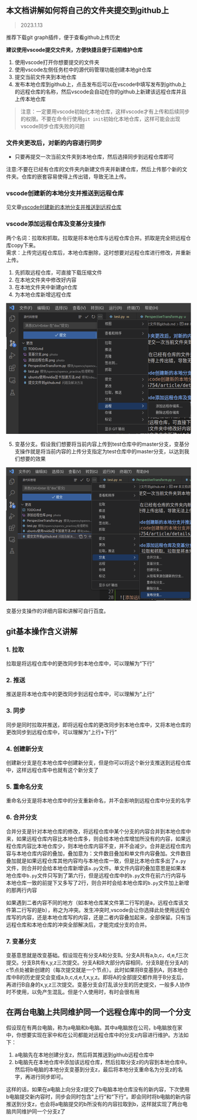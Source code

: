 ## 本文档讲解如何将自己的文件夹提交到github上

> 2023.1.13

推荐下载git graph插件，便于查看github上传历史  

**建议使用vscode提交文件夹，方便快捷且便于后期维护仓库**

1. 使用vscode打开你想要提交的文件夹
2. 使用vscode左侧任务栏中的源代码管理功能创建本地git仓库
3. 提交当前文件夹到本地仓库
4. 发布本地仓库到github上，点击发布后可以在vscode中填写发布到github上的远程仓库的名称，然后vscode会自动在你的github上新建该远程仓库并且上传本地仓库
> 注意：一定要用vscode初始化本地仓库，这样vscode才有上传和后续同步的权限。不要在命令行使用`git init`初始化本地仓库，这样可能会出现vscode同步仓库失败的问题

### 文件夹更改后，对新的内容进行同步

- 只要再提交一次当前文件夹到本地仓库，然后选择同步到远程仓库即可

注意:不要在已经有仓库的文件夹内新建文件夹并新建仓库，然后上传那个新的文件夹。仓库的嵌套容易使得上传出错，导致无法上传。

### vscode创建新的本地分支并推送到远程仓库
见文章[vscode创建新的本地分支并推送到远程仓库](https://blog.csdn.net/m0_58185754/article/details/127518903)

### vscode添加远程仓库及变基分支操作
两个名词：拉取和抓取。拉取是将本地仓库与远程仓库合并。抓取是完全把远程仓库copy下来。        
需求：上传完远程仓库后，本地仓库删除，这时想要对远程仓库进行修改，并重新上传。
1. 先抓取远程仓库，可直接下载压缩文件
2. 在本地文件夹中修改好内容
3. 在本地文件夹中新建git仓库
4. 为本地仓库新增远程仓库

![添加远程仓库](../photo/添加远程仓库.png)

5. 变基分支。假设我们想要将当前内容上传到test仓库中的master分支，变基分支操作就是将当前内容的上传分支指定为test仓库中的master分支，以达到我们想要的效果

![变基分支](../photo/变基分支.png)

变基分支操作的详细内容和讲解可自行百度。


## git基本操作含义讲解 

### 1. 拉取
拉取是将远程仓库中的更改同步到本地仓库中，可以理解为“下行”

### 2. 推送
推送是将本地仓库中的更改同步到远程仓库中，可以理解为“上行”

### 3. 同步
同步是同时拉取并推送，即将远程仓库的更改同步到本地仓库中，又将本地仓库的更改同步到远程仓库中，可以理解为“上行+下行”

### 4. 创建新分支
创建新分支是在本地仓库中创建新分支，但是你可以将这个新分支推送到远程仓库中，这样远程仓库中也就有这个新分支了

### 5. 重命名分支
重命名分支是将本地仓库中的分支重新命名，并不会影响到远程仓库中分支的名字

### 6. 合并分支
合并分支是针对本地仓库的修改，将远程仓库中某个分支的内容合并到本地仓库中来，如果远程仓库内容比本地仓库多，则会给本地仓库增加所没有的内容，如果远程仓库内容比本地仓库少，则本地仓库内容不变，并不会减少。合并是远程仓库内容与本地仓库内容的叠加，叠加意为：文件数目叠加和单文件内容叠加。文件数目叠加就是如果远程仓库其他内容均与本地仓库一致，但是比本地仓库多出了`a.py`文件，则合并时会给本地仓库新增该`a.py`文件。单文件内容的叠加意思是如果本地仓库中`b.py`文件只写到了第六行，但是远程仓库中的`b.py`文件在前六行内容与本地仓库一致的前提下又多写了2行，则合并时会给本地仓库的`b.py`文件加上新增的那两行内容

如果遇到二者内容不同的地方（如本地仓库某文件第二行写的是a，远程仓库该文件第二行写的是b），称之为冲突。发生冲突时,vscode会让你选择此处使用远程仓库写的内容，还是本地仓库写的内容，还是二者内容叠加起来，全部保留。只有当远程仓库和本地仓库的冲突全部解决后，才能完成分支的合并。

### 7. 变基分支
变基意思就是改变基础。假设现在有分支A和分支B。分支A共有a,b,c，d,e,f三次提交。分支B共有x,y,z三次提交。分支A和B大部分内容相同，分支B是在分支A的c节点处被新创建的（每次提交就是一个节点）。此时如果将B变基到A，则本地仓库中B的历史提交会变成a,b,c,d,e,f,x,y,z。即将A的全部提交都作用于B分支后，再进行B自身的x,y,z三次提交。变基分支会打乱该分支的历史提交，一般多人协作时不使用，以免产生混乱。但是个人使用时，有时会很有用


## 在两台电脑上共同维护同一个远程仓库中的同一个分支
假设现在有两台电脑，称为a电脑和b电脑。其中a电脑放在公司，b电脑放在家中，你想要实现在家中和在公司都能对远程仓库中的分支z内容进行维护。方法如下：

1. a电脑先在本地创建分支z，然后将其推送到github远程仓库中
2. b电脑先在本地仓库中添加该远程仓库，然后拉取分支z的内容到本地仓库中。然后将b电脑的本地分支变基到分支z，最后将本地分支重命名为分支z的名字，再进行同步即可。

这样的话，如果在a电脑上向分支z提交了b电脑本地仓库没有的新内容，下次使用b电脑提交新内容时，同步会同时包含“上行”和“下行”。即会同时将b电脑的新内容推送到分支z，也会将a电脑提交的b所没有的内容拉取到b，这样就实现了两台电脑共同维护同一个分支z了






